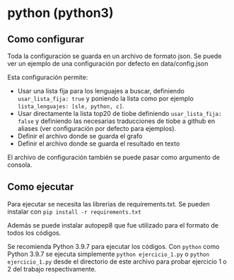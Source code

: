 # python (python3)
## Como configurar
Toda la configuración se guarda en un archivo de formato json. Se puede ver un ejemplo de una configuración por defecto en data/config.json


Esta configuración permite:
- Usar una lista fija para los lenguajes a buscar, definiendo ```usar_lista_fija: true``` y poniendo la lista como por ejemplo ```lista_lenguajes: [sle, python, c]```.
- Usar directamente la lista top20 de tiobe definiendo ```usar_lista_fija: false``` y definiendo las necesarias traducciones de tiobe a github en aliases (ver configuración por defecto para ejemplos).
- Definir el archivo donde se guarda el grafo
- Definir el archivo donde se guarda el resultado en texto

El archivo de configuración también se puede pasar como argumento de consola.

## Como ejecutar
Para ejecutar se necesita las librerias de requirements.txt. Se pueden instalar con ```pip install -r requirements.txt```

Además se puede instalar autopep8 que fue utilizado para el formato de todos los códigos.

Se recomienda Python 3.9.7 para ejecutar los códigos. 
Con ```python``` como Python 3.9.7 se ejecuta simplemente ```python ejercicio_1.py``` o ```python ejercicio_1.py``` desde el directorio de este archivo para probar ejercicio 1 o 2 del trabajo respectivamente.
